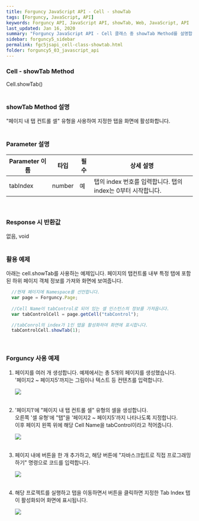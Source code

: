 ```yaml
---
title: Forguncy JavaScript API - Cell - showTab
tags: [Forguncy, JavaScript, API]
keywords: Forguncy API, JavaScript API, showTab, Web, JavaScript, API
last_updated: Jan 16, 2020
summary: "Forguncy JavaScript API - Cell 클래스 중 showTab Method를 설명합니다."
sidebar: forguncy5_sidebar
permalink: fgc5jsapi_cell-class-showtab.html
folder: forguncy5_03_javascript_api
---
```


### Cell - showTab Method
Cell.showTab()
<br /><br />

### showTab Method 설명
"페이지 내 탭 컨트롤 셀" 유형을 사용하여 지정한 탭을 화면에 활성화합니다.
<br /><br />

### Parameter 설명

| Parameter 이름 | 타입 | 필수 | 상세 설명 |
| --- | --- | --- | --- |
| tabIndex | number | 예	| 탭의 index 번호를 입력합니다. 탭의 index는 0부터 시작합니다. |

<br />

### Response 시 반환값
없음, void
<br /><br />

### 활용 예제
아래는 cell.showTab를 사용하는 예제입니다. 페이지의 탭컨트롤 내부 특정 탭에 포함된 하위 페이지 객체 정보를 가져와 화면에 보여줍니다.
<br />

~~~javascript
  //현재 페이지에 Namespace를 선언합니다.
  var page = Forguncy.Page;
  
  //Cell Name이 tabControl로 되어 있는 셀 인스턴스의 정보를 가져옵니다.
  var tabControlCell = page.getCell("tabControl");

  //tabConrol의 index가 1인 탭을 활성화하여 화면에 표시합니다.
  tabControlCell.showTab(1);
~~~

<br />

### Forguncy 사용 예제

1. 페이지를 여러 개 생성합니다. 예제에서는 총 5개의 페이지를 생성했습니다.<br />
    '페이지2 ~ 페이지5'까지는 그림이나 텍스트 등 컨텐츠를 입력합니다.

    ![]({{site.url}}/images/forguncy5/ex-ss_cell-getactivetabindex01.png)
    <br /><br />

2. '페이지1'에 "페이지 내 탭 컨트롤 셀" 유형의 셀을 생성합니다. <br />
    오른쪽 '셀 유형'에 "탭"을 '페이지2 ~ 페이지5'까지 나타나도록 지정합니다.<br />
    이후 페이지 왼쪽 위에 해당 Cell Name을 tabControl이라고 적어줍니다.

    ![]({{site.url}}/images/forguncy5/ex-ss_cell-getactivetabindex02.png)
    <br /><br />

3. 페이지 내에 버튼을 한 개 추가하고, 해당 버튼에 "자바스크립트로 직접 프로그래밍하기" 명령으로 코드를 입력합니다.

    ![]({{site.url}}/images/forguncy5/ex-ss_cell-showtab03.png)
    <br /><br />
    
4. 해당 프로젝트를 실행하고 탭을 이동하면서 버튼을 클릭하면 지정한 Tab Index 탭이 활성화되어 화면에 표시됩니다.

    ![]({{site.url}}/images/forguncy5/ex-ss_cell-showtab04.gif)

<br /><br />
